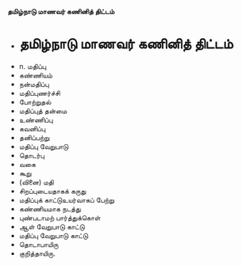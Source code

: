**தமிழ்நாடு மாணவர் கணினித் திட்டம்**
- # தமிழ்நாடு மாணவர் கணினித் திட்டம்
- n. மதிப்பு
- கண்ணியம்
- நன்மதிப்பு
- மதிப்புணர்ச்சி
- போற்றுதல்
- மதிப்புத் தன்மை
- உண்ணிப்பு
- கவனிப்பு
- தனிப்பற்று
- மதிப்பு வேறுபாடு
- தொடர்பு
- வகை
- கூறு
- (வினை) மதி
- சிறப்புடையதாகக் கருது
- மதிப்புக் காட்டுஉயர்வாகப் பேற்று
- கண்ணியமாக நடத்து
- புண்படாமற் பார்த்துக்கொள்
- ஆள் வேறுபாடு காட்டு
- மதிப்பு வேறுபாடு காட்டு
- தொடாபாயிரு
- குறித்தாயிரு.

